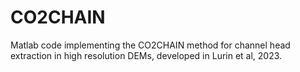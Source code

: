 # CO2CHAIN
Matlab code implementing the CO2CHAIN method for channel head extraction in high resolution DEMs, developed in Lurin et al, 2023.
